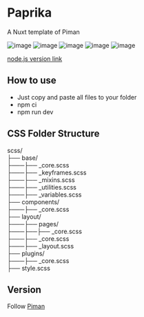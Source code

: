 # Paprika

A Nuxt template of Piman  

![image](https://badgen.net/badge/vue/2.x/green) ![image](https://badgen.net/badge/Nuxt/2.x/green) ![image](https://badgen.net/badge/Piman/1.x/green)  ![image](https://badgen.net/badge/npm/v16/red) ![image](https://badgen.net/badge/license/Apache-2.0/orange)

[node.js version link](https://nodejs.org/zh-tw/download/releases/)

## How to use

- Just copy and paste all files to your folder
- npm ci  
- npm run dev  


## CSS Folder Structure

scss/  
├── base/  
├───├── \_core.scss  
├───├── \_keyframes.scss  
├───├── \_mixins.scss  
├───├── \_utilities.scss   
├───├── \_variables.scss  
├── components/  
├───├── \_core.scss  
├── layout/  
├───├── pages/  
├───├──├── \_core.scss  
├───├── \_core.scss  
├───├── \_layout.scss  
├── plugins/  
├───├── \_core.scss  
├── style.scss


## Version

Follow [Piman](https://github.com/ya-sai/piman)
